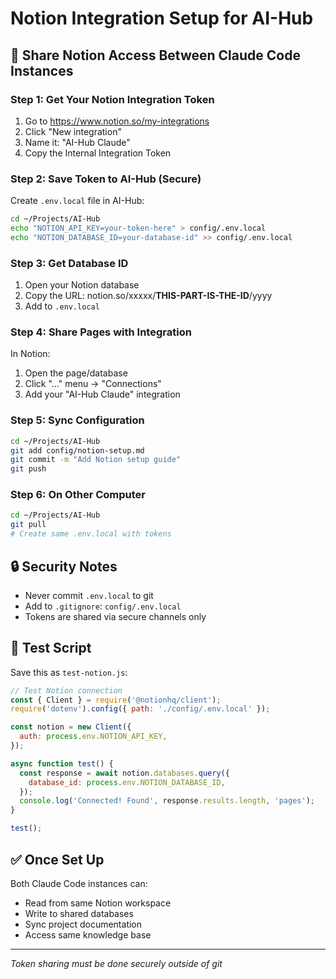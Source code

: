 # Notion Integration Setup for AI-Hub

## 🔗 Share Notion Access Between Claude Code Instances

### Step 1: Get Your Notion Integration Token
1. Go to https://www.notion.so/my-integrations
2. Click "New integration"
3. Name it: "AI-Hub Claude"
4. Copy the Internal Integration Token

### Step 2: Save Token to AI-Hub (Secure)
Create `.env.local` file in AI-Hub:
```bash
cd ~/Projects/AI-Hub
echo "NOTION_API_KEY=your-token-here" > config/.env.local
echo "NOTION_DATABASE_ID=your-database-id" >> config/.env.local
```

### Step 3: Get Database ID
1. Open your Notion database
2. Copy the URL: notion.so/xxxxx/**THIS-PART-IS-THE-ID**/yyyy
3. Add to `.env.local`

### Step 4: Share Pages with Integration
In Notion:
1. Open the page/database
2. Click "..." menu → "Connections"
3. Add your "AI-Hub Claude" integration

### Step 5: Sync Configuration
```bash
cd ~/Projects/AI-Hub
git add config/notion-setup.md
git commit -m "Add Notion setup guide"
git push
```

### Step 6: On Other Computer
```bash
cd ~/Projects/AI-Hub
git pull
# Create same .env.local with tokens
```

## 🔒 Security Notes
- Never commit `.env.local` to git
- Add to `.gitignore`: `config/.env.local`
- Tokens are shared via secure channels only

## 📝 Test Script
Save this as `test-notion.js`:
```javascript
// Test Notion connection
const { Client } = require('@notionhq/client');
require('dotenv').config({ path: './config/.env.local' });

const notion = new Client({
  auth: process.env.NOTION_API_KEY,
});

async function test() {
  const response = await notion.databases.query({
    database_id: process.env.NOTION_DATABASE_ID,
  });
  console.log('Connected! Found', response.results.length, 'pages');
}

test();
```

## ✅ Once Set Up
Both Claude Code instances can:
- Read from same Notion workspace
- Write to shared databases
- Sync project documentation
- Access same knowledge base

---
*Token sharing must be done securely outside of git*